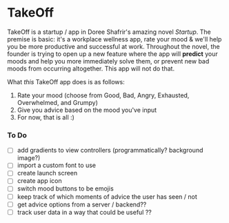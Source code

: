 # TakeOff

TakeOff is a startup / app in Doree Shafrir's amazing novel _Startup_. The premise is basic: it's a workplace wellness app, rate your mood & we'll help you be more productive and successful at work. Throughout the novel, the founder is trying to open up a new feature where the app will **predict** your moods and help you more immediately solve them, or prevent new bad moods from occurring altogether. This app will not do that.

What _this_ TakeOff app does is as follows:

1. Rate your mood (choose from Good, Bad, Angry, Exhausted, Overwhelmed, and Grumpy)
2. Give you advice based on the mood you've input
3. For now, that is all :) 


### To Do
- [ ] add gradients to view controllers (programmatically? background image?)
- [ ] import a custom font to use
- [ ] create launch screen
- [ ] create app icon
- [ ] switch mood buttons to be emojis
- [ ] keep track of which moments of advice the user has seen / not
- [ ] get advice options from a server / backend??
- [ ] track user data in a way that could be useful ?? 
